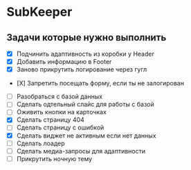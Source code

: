 # SubKeeper

## Задачи которые нужно выполнить
- [X] Подчинить адаптивность из коробки у Header
- [X] Добавить информацию в Footer
- [X] Заново прикрутить логирование через гугл
- [Х] Запретить посещать форму, если ты не залогирован
- [ ] Разобраться с базой данных
- [ ] Сделать одтельный слайс для работы с базой
- [ ] Оживить кнопки на карточках
- [X] Сделать страницу 404
- [ ] Сделать страницу с ошибкой 
- [X] Сделать виджет не активным если нет данных
- [ ] Сделать лоадер
- [ ] Сделать медиа-запросы для адаптивности
- [ ] Прикрутить ночную тему